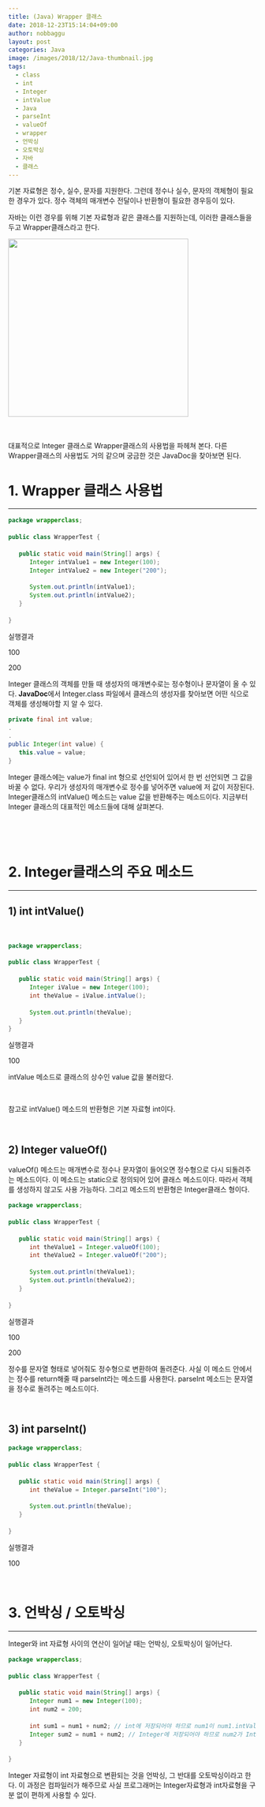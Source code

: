 ```yaml
---
title: (Java) Wrapper 클래스
date: 2018-12-23T15:14:04+09:00
author: nobbaggu
layout: post
categories: Java
image: /images/2018/12/Java-thumbnail.jpg
tags:
  - class
  - int
  - Integer
  - intValue
  - Java
  - parseInt
  - valueOf
  - wrapper
  - 언박싱
  - 오토박싱
  - 자바
  - 클래스
---
```

기본 자료형은 정수, 실수, 문자를 지원한다. 그런데 정수나 실수, 문자의 객체형이 필요한 경우가 있다. 정수 객체의 매개변수 전달이나 반환형이 필요한 경우등이 있다.

자바는 이런 경우를 위해 기본 자료형과 같은 클래스를 지원하는데, 이러한 클래스들을 두고 Wrapper클래스라고 한다.

<a href="https://SWnomad.com/wrapper-%ed%81%b4%eb%9e%98%ec%8a%a4/%ec%a0%9c%eb%aa%a9-%ec%97%86%ec%9d%8c-193/" rel="attachment wp-att-1631"><img class="aligncenter  wp-image-1631" src="/images/2018/12/no-name-38.jpg" alt="" width="365" height="361" srcset="/images/2018/12/no-name-38.jpg 655w, /images/2018/12/no-name-38-300x297.jpg 300w" sizes="(max-width: 365px) 100vw, 365px" /></a>

&nbsp;

대표적으로 Integer 클래스로 Wrapper클래스의 사용법을 파헤쳐 본다. 다른 Wrapper클래스의 사용법도 거의 같으며 궁금한 것은 JavaDoc을 찾아보면 된다.

# 

# 1. Wrapper 클래스 사용법

* * *

~~~ java
package wrapperclass;

public class WrapperTest {

   public static void main(String[] args) {
      Integer intValue1 = new Integer(100);
      Integer intValue2 = new Integer("200"); 
      
      System.out.println(intValue1);
      System.out.println(intValue2);
   }

}
~~~

실행결과

100


200


 

Integer 클래스의 객체를 만들 때 생성자의 매개변수로는 정수형이나 문자열이 올 수 있다. **JavaDoc**에서 Integer.class 파일에서 클래스의 생성자를 찾아보면 어떤 식으로 객체를 생성해야할 지 알 수 있다.

~~~ java
private final int value;
.
.
public Integer(int value) {
   this.value = value;
}
~~~

Integer 클래스에는 value가 final int 형으로 선언되어 있어서 한 번 선언되면 그 값을 바꿀 수 없다. 우리가 생성자의 매개변수로 정수를 넣어주면 value에 저 값이 저장된다. Integer클래스의 intValue() 메소드는 value 값을 반환해주는 메소드이다. 지금부터 Integer 클래스의 대표적인 메소드들에 대해 살펴본다.

&nbsp;

&nbsp;

# 2. Integer클래스의 주요 메소드

* * *

## 1) int intValue()

&nbsp;

~~~ java
package wrapperclass;

public class WrapperTest {

   public static void main(String[] args) {
      Integer iValue = new Integer(100);
      int theValue = iValue.intValue();
      
      System.out.println(theValue);
   }
}
~~~

실행결과

100


 intValue 메소드로 클래스의 상수인 value 값을 불러왔다.

&nbsp;

참고로 intValue() 메소드의 반환형은 기본 자료형 int이다.

&nbsp;

## 2) Integer valueOf()

valueOf() 메소드는 매개변수로 정수나 문자열이 들어오면 정수형으로 다시 되돌려주는 메소드이다. 이 메소드는 static으로 정의되어 있어 클래스 메소드이다. 따라서 객체를 생성하지 않고도 사용 가능하다. 그리고 메소드의 반환형은 Integer클래스 형이다.

~~~ java
package wrapperclass;

public class WrapperTest {

   public static void main(String[] args) {
      int theValue1 = Integer.valueOf(100);
      int theValue2 = Integer.valueOf("200");
      
      System.out.println(theValue1);
      System.out.println(theValue2);
   }

}
~~~

실행결과

100


200

정수를 문자열 형태로 넣어줘도 정수형으로 변환하여 돌려준다. 사실 이 메소드 안에서는 정수를 return해줄 때 parseInt라는 메소드를 사용한다. parseInt 메소드는 문자열을 정수로 돌려주는 메소드이다.

&nbsp;

## 3) int parseInt()

~~~ java
package wrapperclass;

public class WrapperTest {

   public static void main(String[] args) {
      int theValue = Integer.parseInt("100");
      
      System.out.println(theValue);
   }

}
~~~

실행결과

100


 

&nbsp;

# 3. 언박싱 / 오토박싱

* * *

Integer와 int 자료형 사이의 연산이 일어날 때는 언박싱, 오토박싱이 일어난다.

~~~ java
package wrapperclass;

public class WrapperTest {

   public static void main(String[] args) {
      Integer num1 = new Integer(100);
      int num2 = 200;

      int sum1 = num1 + num2; // int에 저장되어야 하므로 num1이 num1.intValue()메소드를 통하여 Integer -> int (<strong>언박싱</strong>)
      Integer sum2 = num1 + num2; // Integer에 저장되어야 하므로 num2가 Integer.valueOf(num2)를 통하여 int -> Integer (<strong>오토박싱</strong>)
   }

}
~~~

Integer 자료형이 int 자료형으로 변환되는 것을 언박싱, 그 반대를 오토박싱이라고 한다. 이 과정은 컴파일러가 해주므로 사실 프로그래머는 Integer자료형과 int자료형을 구분 없이 편하게 사용할 수 있다.